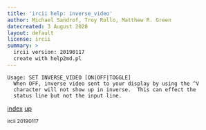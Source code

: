 ```yaml
---
title: 'ircii help: inverse_video'
author: Michael Sandrof, Troy Rollo, Matthew R. Green
datecreated: 3 August 2020
layout: default
license: ircii
summary: >
  ircii version: 20190117
  create with help2md.pl
---
```

```
Usage: SET INVERSE_VIDEO [ON|OFF|TOGGLE]
  When OFF, inverse video sent to your display by using the ^V
  character will not show up in inverse.  This can effect the
  status line but not the input line.
```

[index](index.html)
[up](..)

<small> ircii 20190117 </small>
